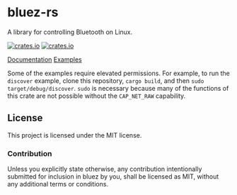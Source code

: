 # bluez-rs
A library for controlling Bluetooth on Linux.

[![crates.io](https://img.shields.io/crates/v/bluez.svg?style=for-the-badge)](https://crates.io/crates/bluez)
[![crates.io](https://img.shields.io/crates/l/bluez.svg?style=for-the-badge)](https://github.com/laptou/bluez-rs/blob/master/LICENSE)

[Documentation](https://docs.rs/bluez)
[Examples](https://github.com/laptou/bluez-rs/blob/master/src/example/)

Some of the examples require elevated permissions. For example, to run the `discover` example, clone this repository, `cargo build`, and then `sudo target/debug/discover`.
`sudo` is necessary because many of the functions of this crate are not possible without the `CAP_NET_RAW` capability.

## License
This project is licensed under the MIT license.

### Contribution
Unless you explicitly state otherwise, any contribution intentionally submitted for inclusion in bluez by you, shall be licensed as MIT, without any additional terms or conditions.
